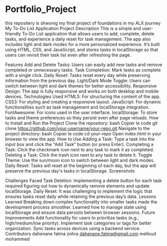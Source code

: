 # Portfolio_Project
this repositery is shwonig my final project of foundations in my ALX journey 
My To-Do List Application
Project Description
This is a simple and user-friendly To-Do List application that allows users to add, complete, delete tasks, and experience a daily reset for task management. The app also includes light and dark modes for a more personalized experience. It’s built using HTML, CSS, and JavaScript, and stores tasks in localStorage so that users can revisit their task list even after refreshing the page.

Features
Add and Delete Tasks: Users can easily add new tasks and remove completed or unnecessary tasks.
Task Completion: Mark tasks as complete with a single click.
Daily Reset: Tasks reset every day while preserving information from the previous day.
Light/Dark Mode Toggle: Users can switch between light and dark themes for better accessibility.
Responsive Design: The app is fully responsive and works on both desktop and mobile devices.
Technologies Used
HTML5: For structuring the content of the app.
CSS3: For styling and creating a responsive layout.
JavaScript: For dynamic functionalities such as task management and localStorage integration.
FontAwesome: For icons used in the user interface.
localStorage: To store tasks and theme preferences so they persist even after page reloads.
How to Install and Run the Project
Clone the repository:
bash
Copier le code
git clone https://github.com/your-username/your-repo.git
Navigate to the project directory:
bash
Copier le code
cd your-repo
Open index.html in your browser to view the app.
How to Use
Adding a Task: Type a task into the input box and click the "Add Task" button (or press Enter).
Completing a Task: Click the checkmark icon next to any task to mark it as completed.
Deleting a Task: Click the trash icon next to any task to delete it.
Toggle Theme: Use the sun/moon icon to switch between light and dark modes.
Daily Reset: Tasks will reset at the beginning of each day, but the app will preserve the previous day's tasks in localStorage.
Screenshots

Challenges Faced
Task Deletion: Implementing a delete button for each task required figuring out how to dynamically remove elements and update localStorage.
Daily Reset: It was challenging to implement the logic that ensures tasks reset daily while retaining the previous day’s data.
Lessons Learned
Breaking down complex functionality into smaller tasks made the development process smoother.
Learned how to manage state using localStorage and ensure data persists between browser sessions.
Future Improvements
Add functionality for users to prioritize tasks (e.g., high/medium/low priority).
Implement task categories or tags for better organization.
Sync tasks across devices using a backend service.
Contributors
dahenane fatma zohra <dahenane.fatma@gmail.com>
melloud mohammed <mohamedNumberOne>
